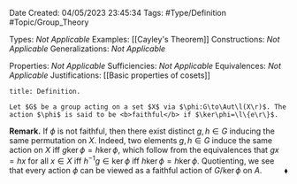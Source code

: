 <div class="topSpace"></div>

Date Created: 04/05/2023 23:45:34
Tags: #Type/Definition #Topic/Group_Theory

Types: <i>Not Applicable</i>
Examples: [[Cayley's Theorem]]
Constructions: <i>Not Applicable</i>
Generalizations: <i>Not Applicable</i>

Properties: <i>Not Applicable</i>
Sufficiencies: <i>Not Applicable</i>
Equivalences: <i>Not Applicable</i>
Justifications: [[Basic properties of cosets]]

``` ad-Definition
title: Definition.

Let $G$ be a group acting on a set $X$ via $\phi:G\to\Aut\l(X\r)$. The action $\phi$ is said to be <b>faithful</b> if $\ker\phi=\l\{e\r\}$.

```

<b>Remark.</b> If $\phi$ is not faithful, then there exist distinct $g,h\in G$ inducing the same permutation on $X$. Indeed, two elements $g,h\in G$ induce the same action on $X$ iff $g\ker\phi=h\ker\phi$, which follow from the equivalences that $gx=hx$ for all $x\in X$ iff $h^{-1}g\in\ker\phi$ iff $h\ker\phi=h\ker\phi$. Quotienting, we see that every action $\phi$ can be viewed as a faithful action of $G/\ker\phi$ on $A$.<span style="float:right;">$\blacklozenge$</span>
